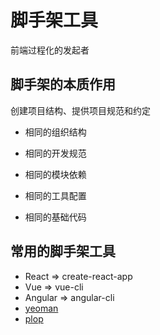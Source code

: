 # 脚手架工具

前端过程化的发起者

## 脚手架的本质作用

创建项目结构、提供项目规范和约定

- 相同的组织结构

- 相同的开发规范

- 相同的模块依赖

- 相同的工具配置

- 相同的基础代码

## 常用的脚手架工具

- React => create-react-app
- Vue => vue-cli
- Angular => angular-cli
- [yeoman](w-001-yeoman)
- [plop](w-002-plop)
